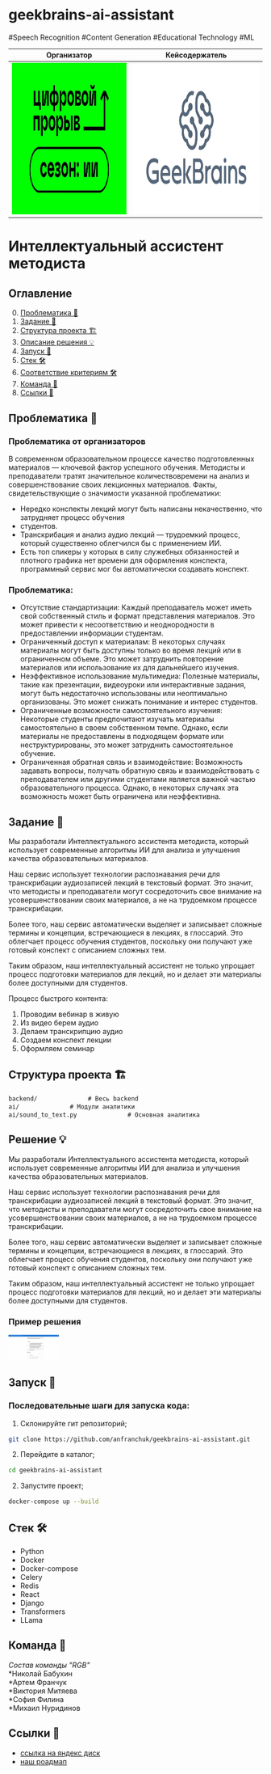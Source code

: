 # geekbrains-ai-assistant

#Speech Recognition #Content Generation #Educational Technology #ML

| Организатор  | Кейсодержатель |
| ------------- | ------------- |
| <img width="600" height="300" alt="image" src="https://github.com/anfranchuk/geekbrains-ai-assistant/blob/main/staticfiles/cplogo.jpg">  | <img width="600" height="300" alt="image" src="https://github.com/anfranchuk/geekbrains-ai-assistant/blob/main/staticfiles/gblogo.png">  |

# Интеллектуальный ассистент методиста

## Оглавление
0. [Проблематика 🤔](#problem)
1. [Задание 📝](#zadanie)
2. [Структура проекта 🏗️](#structure)
3. [Описание решения 💡](#solution)
4. [Запуск 🚀](#startup)
5. [Стек 🛠️](#stack)
6. [Соответствие критериям 🛠️](#stack)
7. [Команда 👥](#team)
8. [Ссылки 🔗](#urls)

## <a name="problem"> Проблематика 🤔</a>
### Проблематика от организаторов
В современном образовательном процессе качество подготовленных материалов — ключевой фактор успешного обучения. Методисты и преподаватели тратят значительное количествовремени на анализ и совершенствование своих лекционных материалов. Факты, свидетельствующие о значимости указанной проблематики:    
* Нередко конспекты лекций могут быть написаны некачественно, что затрудняет процесс обучения
* студентов.    
* Транскрибация и анализ аудио лекций — трудоемкий процесс, который существенно облегчился бы с применением ИИ.    
* Есть топ спикеры у которых в силу служебных обязанностей и плотного графика нет времени для оформления конспекта, программный сервис мог бы автоматически создавать конспект.    

### Проблематика:    
* Отсутствие стандартизации: Каждый преподаватель может иметь свой собственный стиль и формат представления материалов. Это может привести к несоответствию и неоднородности в предоставлении информации студентам.
* Ограниченный доступ к материалам: В некоторых случаях материалы могут быть доступны только во время лекций или в ограниченном объеме. Это может затруднить повторение материалов или использование их для дальнейшего изучения.
* Неэффективное использование мультимедиа: Полезные материалы, такие как презентации, видеоуроки или интерактивные задания, могут быть недостаточно использованы или неоптимально организованы. Это может снижать понимание и интерес студентов.
* Ограниченные возможности самостоятельного изучения: Некоторые студенты предпочитают изучать материалы самостоятельно в своем собственном темпе. Однако, если материалы не предоставлены в подходящем формате или неструктурированы, это может затруднить самостоятельное обучение.
* Ограниченная обратная связь и взаимодействие: Возможность задавать вопросы, получать обратную связь и взаимодействовать с преподавателем или другими студентами является важной частью образовательного процесса. Однако, в некоторых случаях эта возможность может быть ограничена или неэффективна.

## <a name="zadanie"> Задание 📝</a>

Мы разработали Интеллектуального ассистента методиста, который использует современные алгоритмы ИИ для анализа и улучшения качества образовательных материалов.

Наш сервис использует технологии распознавания речи для транскрибации аудиозаписей лекций в текстовый формат. Это значит, что методисты и преподаватели могут сосредоточить свое внимание на усовершенствовании своих материалов, а не на трудоемком процессе транскрибации.

Более того, наш сервис автоматически выделяет и записывает сложные термины и концепции, встречающиеся в лекциях, в глоссарий. Это облегчает процесс обучения студентов, поскольку они получают уже готовый конспект с описанием сложных тем.

Таким образом, наш интеллектуальный ассистент не только упрощает процесс подготовки материалов для лекций, но и делает эти материалы более доступными для студентов.

Процесс быстрого контента:
1. Проводим вебинар в живую
2. Из видео берем аудио
3. Делаем транскрипцию аудио
4. Создаем конспект лекции
5. Оформляем семинар

## <a name="structure">Структура проекта 🏗️</a>

```
backend/              # Весь backend
ai/              # Модули аналитики
ai/sound_to_text.py              # Основная аналитика

```

## <a name="solution">Решение 💡</a>
Мы разработали Интеллектуального ассистента методиста, который использует современные алгоритмы ИИ для анализа и улучшения качества образовательных материалов.

Наш сервис использует технологии распознавания речи для транскрибации аудиозаписей лекций в текстовый формат. Это значит, что методисты и преподаватели могут сосредоточить свое внимание на усовершенствовании своих материалов, а не на трудоемком процессе транскрибации.

Более того, наш сервис автоматически выделяет и записывает сложные термины и концепции, встречающиеся в лекциях, в глоссарий. Это облегчает процесс обучения студентов, поскольку они получают уже готовый конспект с описанием сложных тем.

Таким образом, наш интеллектуальный ассистент не только упрощает процесс подготовки материалов для лекций, но и делает эти материалы более доступными для студентов.

### Пример решения
<img width="100" height="50" alt="func_scheme" src="https://github.com/anfranchuk/geekbrains-ai-assistant/blob/main/staticfiles/sol.jpg"> 



## <a name="startup">Запуск 🚀</a>

### Последовательные шаги для запуска кода:
1. Склонируйте гит репозиторий;    
```Bash
git clone https://github.com/anfranchuk/geekbrains-ai-assistant.git
```
2. Перейдите в каталог;    
```Bash
cd geekbrains-ai-assistant
```

2. Запустите проект;    
```Bash
docker-compose up --build
```

## <a name="stack">Стек 🛠️</a>
* Python    
* Docker    
* Docker-compose    
* Celery    
* Redis    
* React
* Django
* Transformers
* LLama

## <a name="team">Команда 👥</a>

*Состав команды "RGB"*    
*Николай Бабухин    
*Артем Франчук    
*Виктория Митяева    
*София Филина    
*Михаил Нуридинов    
## <a name="urls">Ссылки 🔗</a>
 
- [ссылка на яндекс диск]( https://disk.yandex.ru/)    
- [наш роадмап](https://jamboard.google.com/d/1Fk8L50f3fjxabmYA1rOgsnc0EtdPDsH-g02v5rz7aXM/edit?usp=sharing)